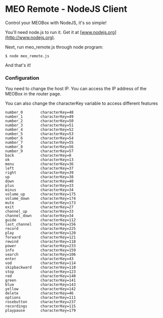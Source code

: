 MEO Remote - NodeJS Client
====================

Control your MEOBox with NodeJS, it's so simple!

You'll need node.js to run it. Get it at [www.nodejs.org](http://www.nodejs.org).

Next, run meo_remote.js through node program:

    $ node meo_remote.js

And that's it!

### Configuration

You need to change the host IP. You can access the IP address of the MEOBox in the router page.

You can also change the characterKey variable to access different features

    number_0        characterKey=48
    number_1        characterKey=49
    number_2        characterKey=50
    number_3        characterKey=51
    number_4        characterKey=52
    number_5        characterKey=53
    number_6        characterKey=54
    number_7        characterKey=55
    number_8        characterKey=56
    number_9        characterKey=57
    back            characterKey=8
    ok              characterKey=13
    menu            characterKey=36
    left            characterKey=37
    right           characterKey=39
    up              characterKey=38
    down            characterKey=40
    plus            characterKey=33
    minus           characterKey=34
    volume_up       characterKey=175
    volume_down     characterKey=174
    mute            characterKey=173
    exit            characterKey=27
    channel_up      characterKey=33
    channel_down    characterKey=34
    guide           characterKey=112
    last_channel    characterKey=156
    record          characterKey=225
    play            characterKey=120
    forward         characterKey=121
    rewind          characterKey=118
    power           characterKey=233
    info            characterKey=159
    search          characterKey=106
    enter           characterKey=43
    vod             characterKey=114
    skipbackward    characterKey=118
    stop            characterKey=123
    red             characterKey=140
    green           characterKey=141
    blue            characterKey=143
    yellow          characterKey=142
    delete          characterKey=46
    options         characterKey=111
    rosebutton      characterKey=237
    recordings      characterKey=115
    playpause       characterKey=179